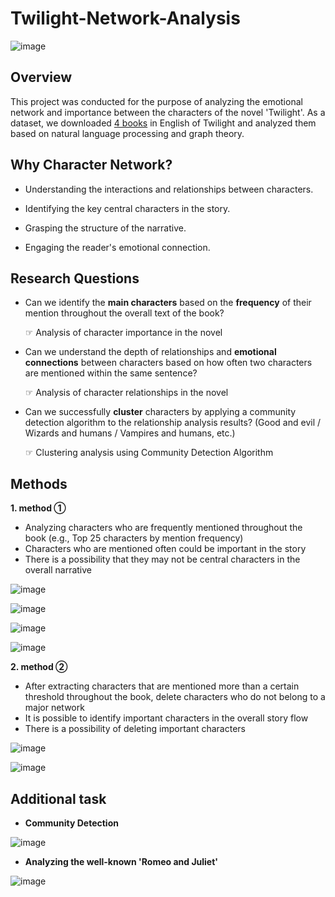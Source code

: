# Twilight-Network-Analysis

![image](https://github.com/KIM-JAKE/Twilight-Network-Analysis/assets/138518817/7dcdeb0f-272f-4f7a-b7a1-bfb6603cad10)

## Overview
This project was conducted for the purpose of analyzing the emotional network and importance between the characters of the novel 'Twilight'. As a dataset, we downloaded [4 books](https://blog.naver.com/PostView.naver?blogId=punch833&logNo=220808271039) in English of Twilight and analyzed them based on natural language processing and graph theory.

## Why Character Network? 
- Understanding the interactions and relationships between characters.

- Identifying the key central characters in the story.

- Grasping the structure of the narrative.

- Engaging the reader's emotional connection.

## Research Questions
- Can we identify the **main characters** based on the **frequency** of their mention throughout the overall text of the book?
  
    ☞ Analysis of character importance in the novel

- Can we understand the depth of relationships and **emotional connections** between characters based on how often two characters are mentioned within the same sentence?

    ☞ Analysis of character relationships in the novel

- Can we successfully **cluster** characters by applying a community detection algorithm to the relationship analysis results?
(Good and evil / Wizards and humans / Vampires and humans, etc.)

    ☞ Clustering analysis using Community Detection Algorithm

## Methods
**1. method ①**
- Analyzing characters who are frequently mentioned throughout the book (e.g., Top 25 characters by mention frequency)
- Characters who are mentioned often could be important in the story
- There is a possibility that they may not be central characters in the overall narrative

![image](https://github.com/KIM-JAKE/Twilight-Network-Analysis/assets/138518817/bb4456cf-0ac4-4a61-b861-5eda09a55946)

![image](https://github.com/KIM-JAKE/Twilight-Network-Analysis/assets/138518817/8f8805b4-61f1-4a9d-a95b-883c468ef93d)

![image](https://github.com/KIM-JAKE/Twilight-Network-Analysis/assets/138518817/2fb370d5-c2eb-46e6-8380-e68ceceba1b2)

![image](https://github.com/KIM-JAKE/Twilight-Network-Analysis/assets/138518817/6db1d2f4-d733-4672-b9ca-ebb074cc0a5f)



**2. method ②**
- After extracting characters that are mentioned more than a certain threshold throughout the book, delete characters who do not belong to a major network
- It is possible to identify important characters in the overall story flow
- There is a possibility of deleting important characters

![image](https://github.com/KIM-JAKE/Twilight-Network-Analysis/assets/138518817/b1546238-6e75-4906-8c11-32704ef086f7)

![image](https://github.com/KIM-JAKE/Twilight-Network-Analysis/assets/138518817/262ba6a9-e793-4be5-a0dc-ee16d8aad17f)

## Additional task
- **Community Detection**
 
![image](https://github.com/KIM-JAKE/Twilight-Network-Analysis/assets/138518817/b8214ae5-bc5b-4bc7-a4d2-59cdbd345bcf)

- **Analyzing the well-known 'Romeo and Juliet'**
  
![image](https://github.com/KIM-JAKE/Twilight-Network-Analysis/assets/138518817/e499b186-8f27-4192-848c-a66f5a281c1a)

